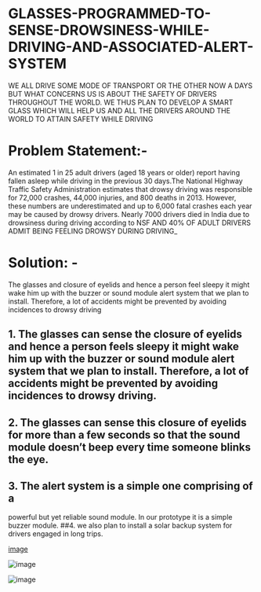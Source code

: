 # GLASSES-PROGRAMMED-TO-SENSE-DROWSINESS-WHILE-DRIVING-AND-ASSOCIATED-ALERT-SYSTEM
WE ALL DRIVE SOME MODE OF TRANSPORT OR THE OTHER NOW A DAYS BUT WHAT CONCERNS US IS ABOUT THE SAFETY OF DRIVERS THROUGHOUT THE WORLD. WE THUS PLAN TO DEVELOP A SMART GLASS WHICH WILL HELP US AND ALL THE DRIVERS AROUND THE WORLD TO ATTAIN SAFETY WHILE DRIVING


# Problem Statement:-
An estimated 1 in 25 adult drivers (aged 18 years or older) report having fallen asleep while driving in the previous 30 days.The National Highway Traffic Safety Administration estimates that drowsy driving was responsible for 72,000 crashes, 44,000 injuries, and 800 deaths in 2013. However, these numbers are underestimated and up to 6,000 fatal crashes each year may be caused by drowsy drivers.  Nearly 7000 drivers died in India due to drowsiness during driving according to NSF AND 40% OF ADULT DRIVERS ADMIT BEING FEELING DROWSY DURING DRIVING_
# Solution: -
The glasses and closure of eyelids and hence a person feel sleepy it might wake him up with the buzzer or sound module alert system that we plan to install. Therefore, a lot of accidents might be prevented by avoiding incidences to drowsy driving 

## 1. The glasses can sense the closure of eyelids and hence a person feels sleepy it might wake him up with the buzzer or sound module alert system that we plan to install. Therefore, a lot of accidents might be prevented by avoiding incidences to drowsy driving.
## 2. The glasses can sense this closure of eyelids for more than a few seconds so that the sound module doesn’t beep every time someone blinks the eye.
## 3. The alert system is a simple one comprising of a
powerful but yet reliable sound module. In our prototype it is a simple buzzer module.
##4. we also plan to install a solar backup system for drivers engaged in long trips.



  [image](https://user-images.githubusercontent.com/72214531/135224847-d892ffd0-d8bf-4496-9a8f-6df747723577.png)


![image](https://user-images.githubusercontent.com/72214531/135226085-dc2994e3-ba92-495a-bebb-13fca3c31a60.png)


![image](https://user-images.githubusercontent.com/72214531/135226163-fa80b623-5c25-4257-939c-cb9254585d65.png)
